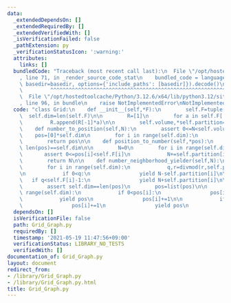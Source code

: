 ```yaml
---
data:
  _extendedDependsOn: []
  _extendedRequiredBy: []
  _extendedVerifiedWith: []
  _isVerificationFailed: false
  _pathExtension: py
  _verificationStatusIcon: ':warning:'
  attributes:
    links: []
  bundledCode: "Traceback (most recent call last):\n  File \"/opt/hostedtoolcache/Python/3.12.6/x64/lib/python3.12/site-packages/onlinejudge_verify/documentation/build.py\"\
    , line 71, in _render_source_code_stat\n    bundled_code = language.bundle(stat.path,\
    \ basedir=basedir, options={'include_paths': [basedir]}).decode()\n          \
    \         ^^^^^^^^^^^^^^^^^^^^^^^^^^^^^^^^^^^^^^^^^^^^^^^^^^^^^^^^^^^^^^^^^^^^^^^^^^^^^^^^^\n\
    \  File \"/opt/hostedtoolcache/Python/3.12.6/x64/lib/python3.12/site-packages/onlinejudge_verify/languages/python.py\"\
    , line 96, in bundle\n    raise NotImplementedError\nNotImplementedError\n"
  code: "class Grid:\n    def __init__(self,*F):\n        self.F=tuple(F)\n      \
    \  self.dim=len(self.F)\n\n        R=[1]\n        for a in self.F[::-1]:\n   \
    \         R.append(R[-1]*a)\n\n        self.volume,*self.partition=R[::-1]\n\n\
    \    def number_to_position(self,N):\n        assert 0<=N<self.volume\n\n    \
    \    pos=[0]*self.dim\n        for i in range(self.dim):\n            pos[i],N=divmod(N,self.partition[i])\n\
    \        return pos\n\n    def position_to_number(self,*pos):\n        assert\
    \ len(pos)==self.dim\n\n        N=0\n        for i in range(self.dim):\n     \
    \       assert 0<=pos[i]<self.F[i]\n            N+=self.partition[i]*pos[i]\n\
    \        return N\n\n    def number_neighborhood_yielder(self,N):\n        r=N\n\
    \        for i in range(self.dim):\n            q,r=divmod(r,self.partition[i])\n\
    \n            if 0<q:\n                yield N-self.partition[i]\n\n         \
    \   if q<self.F[i]-1:\n                yield N+self.partition[i]\n\n    def position_neighborhood_yielder(self,*pos):\n\
    \        assert self.dim==len(pos)\n        pos=list(pos)\n\n        for i in\
    \ range(self.dim):\n            if 0<pos[i]:\n                pos[i]-=1\n    \
    \            yield pos\n                pos[i]+=1\n\n            if pos[i]<self.F[i]-1:\n\
    \                pos[i]+=1\n                yield pos\n                pos[i]-=1\n"
  dependsOn: []
  isVerificationFile: false
  path: Grid_Graph.py
  requiredBy: []
  timestamp: '2021-05-19 11:47:56+09:00'
  verificationStatus: LIBRARY_NO_TESTS
  verifiedWith: []
documentation_of: Grid_Graph.py
layout: document
redirect_from:
- /library/Grid_Graph.py
- /library/Grid_Graph.py.html
title: Grid_Graph.py
---
```

